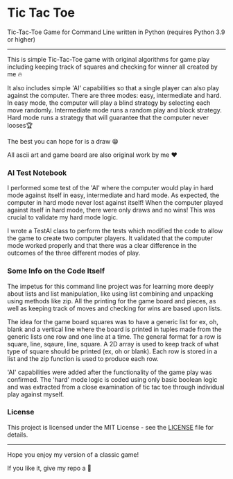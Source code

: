 # Tic Tac Toe
Tic-Tac-Toe Game for Command Line written in Python (requires Python 3.9 or higher)
***
This is simple Tic-Tac-Toe game with original algorithms for game play including keeping track of squares and checking for winner all created by me 🔥

It also includes simple 'AI' capabilities so that a single player can also play against the computer. There are three modes: easy, intermediate and hard. In easy mode, the computer will play a blind strategy by selecting each move randomly. Intermediate mode runs a random play and block strategy. Hard mode runs a strategy that will guarantee that the computer never looses🏆  

The best you can hope for is a draw 😁

All ascii art and game board are also original work by me ❤️

### AI Test Notebook

I performed some test of the 'AI' where the computer would play in hard mode against itself in easy, intermediate and hard mode. As expected, the computer in hard mode never lost against itself! When the computer played against itself in hard mode, there were only draws and no wins! This was crucial to validate my hard mode logic.

I wrote a TestAI class to perform the tests which modified the code to allow the game to create two computer players. It validated that the computer mode worked properly and that there was a clear difference in the outcomes of the three different modes of play.

### Some Info on the Code Itself

The impetus for this command line project was for learning more deeply about lists and list manipulation, like using list combining and unpacking using methods like zip. All the printing for the game board and pieces, as well as keeping track of moves and checking for wins are based upon lists.

The idea for the game board squares was to have a generic list for ex, oh, blank and  a vertical line where the board is printed in tuples made from 
the generic lists one row and one line at a time. The general format for a row is square, line, sqaure, line, square. A 2D array is used to keep track 
of what type of square should be printed (ex, oh or blank). Each row is stored in a list and the zip function is used to produce each row. 

'AI' capabilities were added after the functionality of the game play was confirmed. The 'hard' mode logic is coded using only basic boolean logic and was extracted from a close examination of tic tac toe through individual play against myself.

### License

This project is licensed under the MIT License - see the [LICENSE](./LICENSE) file for details.

***

Hope you enjoy my version of a classic game!

If you like it, give my repo a 🌟
